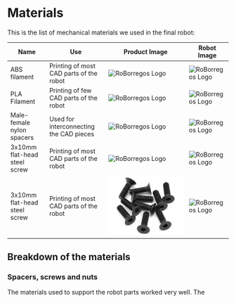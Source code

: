 # Materials

This is the list of mechanical materials we used in the final robot:

| Name | Use | Product Image | Robot Image |
| ---- | --- | ------------- | ----------- |
| ABS filament | Printing of most CAD parts of the robot | ![RoBorregos Logo](https://github.com/RoBorregos.png) | ![RoBorregos Logo](https://github.com/RoBorregos.png) |
| PLA Filament | Printing of few CAD parts of the robot | ![RoBorregos Logo](https://github.com/RoBorregos.png) | ![RoBorregos Logo](https://github.com/RoBorregos.png) |
| Male-female nylon spacers | Used for interconnecting the CAD pieces | ![RoBorregos Logo](https://github.com/RoBorregos.png) | ![RoBorregos Logo](https://github.com/RoBorregos.png) |
| 3x10mm flat-head steel screw | Printing of most CAD parts of the robot | ![RoBorregos Logo](https://github.com/RoBorregos.png) | ![RoBorregos Logo](https://github.com/RoBorregos.png) |
| 3x10mm flat-head steel screw | Printing of most CAD parts of the robot | <img src= "/../../assets/soccer/Mechanics/Steel_Screws.png" alt= Defend width="100%" height="100%"> | ![RoBorregos Logo](https://github.com/RoBorregos.png) |

## Breakdown of the materials

### Spacers, screws and nuts

The materials used to support the robot parts worked very well. The 